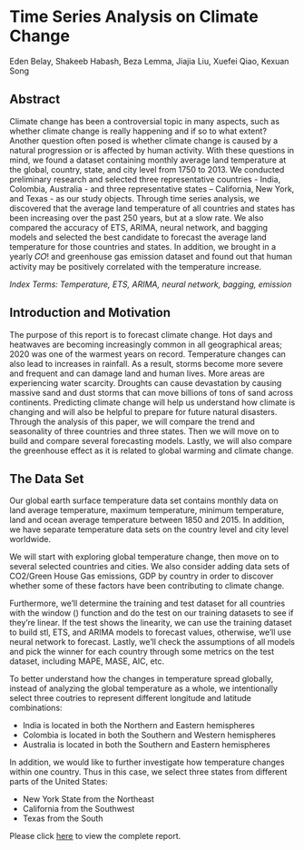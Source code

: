 # Time Series Analysis on Climate Change
Eden Belay, Shakeeb Habash, Beza Lemma, Jiajia Liu, Xuefei Qiao, Kexuan Song


## Abstract
Climate change has been a controversial topic in many aspects, such as whether climate change is really happening and if so to what extent? Another question often posed is whether climate change is caused by a natural progression or is affected by human activity. With these questions in mind, we found a dataset containing monthly average land temperature at the global, country, state, and city level from 1750 to 2013. We conducted preliminary research and selected three representative countries - India, Colombia, Australia - and three representative states – California, New York, and Texas - as our study objects. Through time series analysis, we discovered that the average land temperature of all countries and states has been increasing over the past 250 years, but at a slow rate. We also compared the accuracy of ETS, ARIMA, neural network, and bagging models and selected the best candidate to forecast the average land temperature for those countries and states. In addition, we brought in a yearly 𝐶𝑂! and greenhouse gas emission dataset and found out that human activity may be positively correlated with the temperature increase.

*Index Terms: Temperature, ETS, ARIMA, neural network, bagging, emission*

## Introduction and Motivation
The purpose of this report is to forecast climate change. Hot days and heatwaves are becoming increasingly common in all geographical areas; 2020 was one of the warmest years on record. Temperature changes can also lead to increases in rainfall. As a result, storms become more severe and frequent and can damage land and human lives. More areas are experiencing water scarcity. Droughts can cause devastation by causing massive sand and dust storms that can move billions of tons of sand across continents. Predicting climate change will help us understand how climate is changing and will also be helpful to prepare for future natural disasters. Through the analysis of this paper, we will compare the trend and seasonality of three countries and three states. Then we will move on to build and compare several forecasting models. Lastly, we will also compare the greenhouse effect as it is related to global warming and climate change.

## The Data Set
Our global earth surface temperature data set contains monthly data on land average temperature, maximum temperature, minimum temperature, land and ocean average temperature between 1850 and 2015. In addition, we have separate temperature data sets on the country level and city level worldwide.

We will start with exploring global temperature change, then move on to several selected countries and cities. We also consider adding data sets of CO2/Green House Gas emissions, GDP by country in order to discover whether some of these factors have been contributing to climate change.

Furthermore, we’ll determine the training and test dataset for all countries with the window () function and do the test on our training datasets to see if they’re linear. If the test shows the linearity, we can use the training dataset to build stl, ETS, and ARIMA models to forecast values, otherwise, we’ll use neural network to forecast. Lastly, we’ll check the assumptions of all models and pick the winner for each country through some metrics on the test dataset, including MAPE, MASE, AIC, etc.

To better understand how the changes in temperature spread globally, instead of analyzing the global temperature as a whole, we intentionally select three coutries to represent different longitude and latitude combinations:
- India is located in both the Northern and Eastern hemispheres
- Colombia is located in both the Southern and Western hemispheres  
- Australia is located in both the Southern and Eastern hemispheres

In addition, we would like to further investigate how temperature changes within one country. Thus in this case, we select three states from different parts of the United States:
- New York State from the Northeast 
- California from the Southwest
- Texas from the South

Please click [here](https://github.com/xqiao123/Time_Series_Analysis_on_Climate_Change/blob/main/Report.pdf) to view the complete report.
